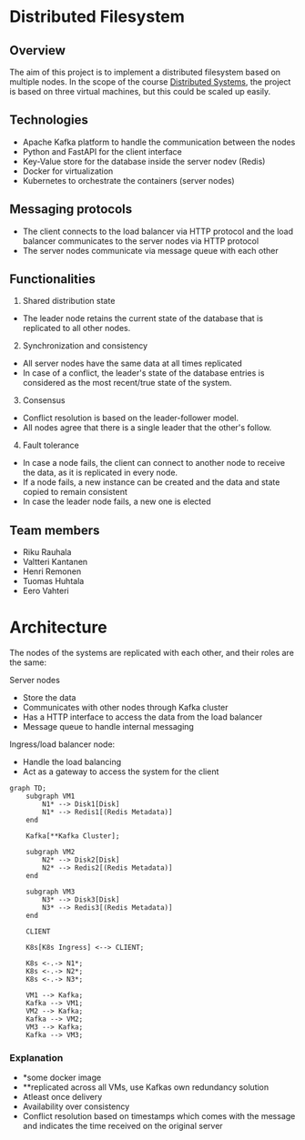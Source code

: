# Distributed Filesystem

## Overview

The aim of this project is to implement a distributed filesystem based on multiple nodes. In the scope of the course [Distributed Systems](https://studies.helsinki.fi/kurssit/opintojakso/otm-1b26b72f-19c4-424f-8524-e917b67a659d), the project is based on three virtual machines, but this could be scaled up easily.

## Technologies

- Apache Kafka platform to handle the communication between the nodes
- Python and FastAPI for the client interface
- Key-Value store for the database inside the server nodev (Redis)
- Docker for virtualization
- Kubernetes to orchestrate the containers (server nodes)

## Messaging protocols

- The client connects to the load balancer via HTTP protocol and the load balancer communicates to the server nodes via HTTP protocol
- The server nodes communicate via message queue with each other

## Functionalities

1. Shared distribution state
- The leader node retains the current state of the database that is replicated to all other nodes.

2. Synchronization and consistency
- All server nodes have the same data at all times replicated
- In case of a conflict, the leader's state of the database entries is considered as the most recent/true state of the system.

3. Consensus
- Conflict resolution is based on the leader-follower model.
- All nodes agree that there is a single leader that the other's follow.

4. Fault tolerance
- In case a node fails, the client can connect to another node to receive the data, as it is replicated in every node.
- If a node fails, a new instance can be created and the data and state copied to remain consistent
- In case the leader node fails, a new one is elected
## Team members

- Riku Rauhala
- Valtteri Kantanen
- Henri Remonen
- Tuomas Huhtala
- Eero Vahteri

# Architecture

The nodes of the systems are replicated with each other, and their roles are the same:

Server nodes
- Store the data
- Communicates with other nodes through Kafka cluster
- Has a HTTP interface to access the data from the load balancer
- Message queue to handle internal messaging

Ingress/load balancer node:
- Handle the load balancing
- Act as a gateway to access the system for the client

```mermaid
graph TD;
    subgraph VM1
        N1* --> Disk1[Disk]
        N1* --> Redis1[(Redis Metadata)]
    end

    Kafka[**Kafka Cluster];

    subgraph VM2
        N2* --> Disk2[Disk]
        N2* --> Redis2[(Redis Metadata)]
    end

    subgraph VM3
        N3* --> Disk3[Disk]
        N3* --> Redis3[(Redis Metadata)]
    end

    CLIENT

    K8s[K8s Ingress] <--> CLIENT;

    K8s <-.-> N1*;
    K8s <-.-> N2*;
    K8s <-.-> N3*;

    VM1 --> Kafka;
    Kafka --> VM1;
    VM2 --> Kafka;
    Kafka --> VM2;
    VM3 --> Kafka;
    Kafka --> VM3;
```

### Explanation

- *some docker image
- **replicated across all VMs, use Kafkas own redundancy solution
- Atleast once delivery
- Availability over consistency
- Conflict resolution based on timestamps which comes with the message and indicates the time received on the original server
